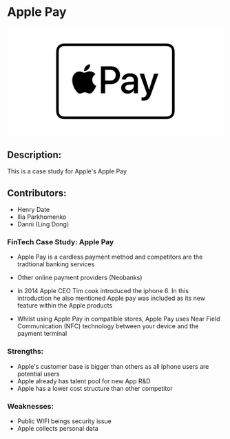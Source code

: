 # Apple Pay 

![image](apple-pay-og-twitter.jpg)

## Description:

This is a case study for Apple's Apple Pay

## Contributors:

- Henry Date
- Ilia Parkhomenko
- Danni (Ling Dong)

### FinTech Case Study: Apple Pay

- Apple Pay is a cardless payment method and competitors are 
the tradtional banking services 
- Other online payment providers (Neobanks) 

- In 2014 Apple CEO Tim cook introduced the iphone 6. In this introduction he also mentioned Apple pay was included as its new feature within the Apple products

- Whilst using Apple Pay in compatible stores, Apple Pay uses Near Field Communication (NFC) technology between your device and the payment terminal


### Strengths:

- Apple's customer base is bigger than others as all Iphone users are potential users
- Apple already has talent pool for new App R&D
- Apple has a lower cost structure than other competitor

### Weaknesses:

- Public WIFI beings security issue
- Apple collects personal data
